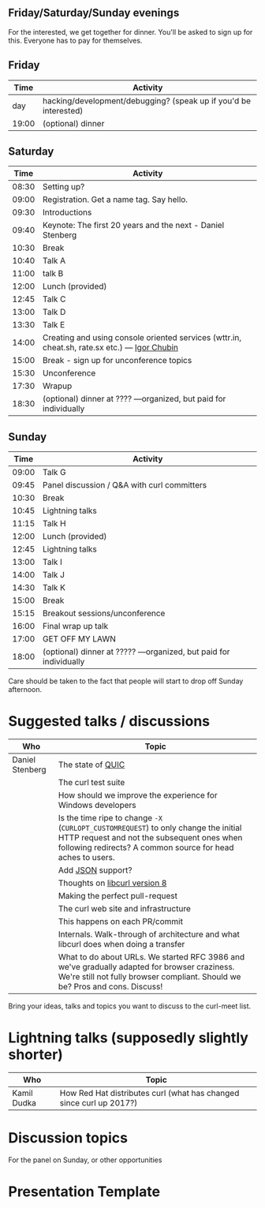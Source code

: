 ## Friday/Saturday/Sunday evenings

For the interested, we get together for dinner. You'll be asked to sign up for this. Everyone has to pay for themselves.

## Friday

| Time  | Activity |
|-------|----------|
| day   | hacking/development/debugging? (speak up if you'd be interested)
| 19:00 | (optional) dinner 

## Saturday

| Time  | Activity |
|-------|----------|
| 08:30 | Setting up?
| 09:00 | Registration. Get a name tag. Say hello.
| 09:30 | Introductions
| 09:40 | Keynote: The first 20 years and the next - Daniel Stenberg
| 10:30 | Break
| 10:40 | Talk A
| 11:00 | talk B
| 12:00 | Lunch (provided)
| 12:45 | Talk C
| 13:00 | Talk D
| 13:30 | Talk E
| 14:00 | Creating and using console oriented services (wttr.in, cheat.sh, rate.sx etc.) — [Igor Chubin](https://github.com/chubin)
| 15:00 | Break - sign up for unconference topics
| 15:30 | Unconference
| 17:30 | Wrapup
| 18:30 | (optional) dinner at ???? —organized, but paid for individually

## Sunday

| Time | Activity |
|-------|----------|
| 09:00 | Talk G
| 09:45 | Panel discussion / Q&A with curl committers
| 10:30 | Break
| 10:45 | Lightning talks
| 11:15 | Talk H
| 12:00 | Lunch (provided)
| 12:45 | Lightning talks
| 13:00 | Talk I
| 14:00 | Talk J
| 14:30 | Talk K
| 15:00 | Break
| 15:15 | Breakout sessions/unconference
| 16:00 | Final wrap up talk
| 17:00 | GET OFF MY LAWN
| 18:00 | (optional) dinner at ????? —organized, but paid for individually

Care should be taken to the fact that people will start to drop off Sunday afternoon.

# Suggested talks / discussions

| Who | Topic |
|-----|-------|
| Daniel Stenberg | The state of [QUIC](QUIC)
|  | The curl test suite
|  | How should we improve the experience for Windows developers
|  | Is the time ripe to change `-X` (`CURLOPT_CUSTOMREQUEST`) to only change the initial HTTP request and not the subsequent ones when following redirects? A common source for head aches to users.
|  | Add [JSON](JSON) support?
|  | Thoughts on [libcurl version 8](libcurl-8)
|  | Making the perfect pull-request
|  | The curl web site and infrastructure
|  | This happens on each PR/commit
|  | Internals. Walk-through of architecture and what libcurl does when doing a transfer
|  | What to do about URLs. We started RFC 3986 and we've gradually adapted for browser craziness. We're still not fully browser compliant. Should we be? Pros and cons. Discuss!


Bring your ideas, talks and topics you want to discuss to the curl-meet list.

# Lightning talks (supposedly slightly shorter)

| Who | Topic |
|-----|-------|
|Kamil Dudka|How Red Hat distributes curl (what has changed since curl up 2017?)|

# Discussion topics

For the panel on Sunday, or other opportunities


# Presentation Template

